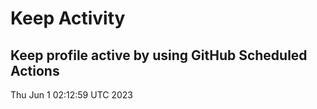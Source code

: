 # Keep Activity 
Keep profile active by using GitHub Scheduled Actions
--- 
Thu Jun  1 02:12:59 UTC 2023